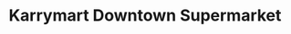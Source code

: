 ---
title: "Karrymart Downtown Supermarket"
url: /nairobi/karrymart-downtown-supermarket/
shop: supermarket
---
